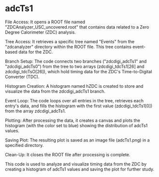 # adcTs1


File Access: It opens a ROOT file named "ZDCAnalyzer_USC_uncovered.root" that contains data related to a Zero Degree Calorimeter (ZDC) analysis.

Tree Access: It retrieves a specific tree named "Events" from the "zdcanalyzer" directory within the ROOT file. This tree contains event-based data for the ZDC.

Branch Setup: The code connects two branches ("zdcdigi_adcTs1" and "zdcdigi_adcTs0") from the tree to two arrays (zdcdigi_tdcTs1[26] and zdcdigi_tdcTsO[26]), which hold timing data for the ZDC's Time-to-Digital Converter (TDC).

Histogram Creation: A histogram named hZDC is created to store and visualize the data from the zdcdigi_adcTs1 branch.

Event Loop: The code loops over all entries in the tree, retrieves each entry's data, and fills the histogram with the first value (zdcdigi_tdcTs1[0]) from the array zdcdigi_adcTs1.

Plotting: After processing the data, it creates a canvas and plots the histogram (with the color set to blue) showing the distribution of adcTs1 values.

Saving Plot: The resulting plot is saved as an image file (adcTs1.png) in a specified directory.

Clean-Up: It closes the ROOT file after processing is complete.

This code is used to analyze and visualize timing data from the ZDC by creating a histogram of adcTs1 values and saving the plot for further study.
